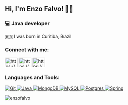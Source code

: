 ## Hi, I'm Enzo Falvo! 👋😁


### 💻 Java developer
🇧🇷 I was born in Curitiba, Brazil

<h3 align="left">Connect with me:</h3>
<p align="left">
<a href="https://www.linkedin.com/in/enzo-falvo-b681291a2" target="blank"><img align="center" src="https://cdn.jsdelivr.net/npm/simple-icons@3.0.1/icons/linkedin.svg" alt="https://www.linkedin.com/in/enzo-falvo-b681291a2" height="30" width="40" /></a>
<a href="https://www.facebook.com/enzo.falvo.9/" target="blank"><img align="center" src="https://cdn.jsdelivr.net/npm/simple-icons@3.0.1/icons/facebook.svg" alt="https://www.facebook.com/enzo.falvo.9/" height="30" width="40" /></a>
<a href="https://www.instagram.com/enzowf/?hl=pt-br" target="blank"><img align="center" src="https://cdn.jsdelivr.net/npm/simple-icons@3.0.1/icons/instagram.svg" alt="https://www.instagram.com/enzowf/?hl=pt-br" height="30" width="40" /></a>
</p>

<h3 align="left">Languages and Tools:</h3>
<p align="left"> <a href="https://git-scm.com/" target="_blank"> <img alt="Git" src="https://img.shields.io/badge/git%20-%23F05033.svg?&style=for-the-badge&logo=git&logoColor=white"/> </a> <a href="https://www.java.com" target="_blank"> <img alt="Java" src="https://img.shields.io/badge/java-%23ED8B00.svg?&style=for-the-badge&logo=java&logoColor=white"/> </a> <a href="https://www.mongodb.com/" target="_blank"> <img alt="MongoDB" src ="https://img.shields.io/badge/MongoDB-%234ea94b.svg?&style=for-the-badge&logo=mongodb&logoColor=white"/> </a> <a href="https://www.mysql.com/" target="_blank"> <img alt="MySQL" src="https://img.shields.io/badge/mysql-%2300f.svg?&style=for-the-badge&logo=mysql&logoColor=white"/> </a> <a href="https://www.postgresql.org" target="_blank"> <img alt="Postgres" src ="https://img.shields.io/badge/postgres-%23316192.svg?&style=for-the-badge&logo=postgresql&logoColor=white"/> </a> <a href="" target="_blank"> <img alt="Spring" src="https://img.shields.io/badge/spring%20-%236DB33F.svg?&style=for-the-badge&logo=spring&logoColor=white"/> </a> </p>

<p align="left"> <img src="https://komarev.com/ghpvc/?username=enzofalvo&label=Profile%20views&color=0e75b6&style=flat" alt="enzofalvo" /> </p>

<!--
**enzofalvo/enzofalvo** is a ✨ _special_ ✨ repository because its `README.md` (this file) appears on your GitHub profile.

Here are some ideas to get you started:

- 🔭 I’m currently working on ...
- 🌱 I’m currently learning ...
- 👯 I’m looking to collaborate on ...
- 🤔 I’m looking for help with ...
- 💬 Ask me about ...
- 📫 How to reach me: ...
- 😄 Pronouns: ...
- ⚡ Fun fact: ...
-->
